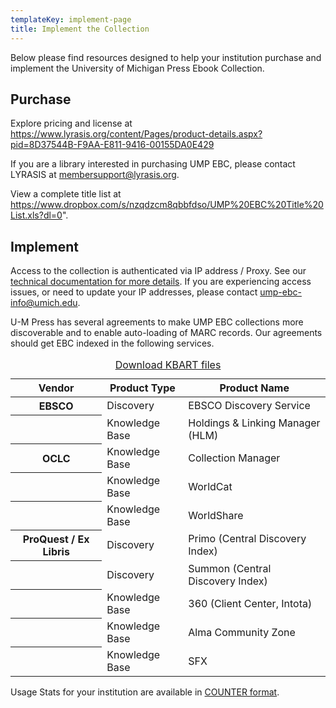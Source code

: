 ```yaml
---
templateKey: implement-page
title: Implement the Collection
---
```

<p class="lead">Below please find resources designed to help your institution purchase and implement the University of Michigan Press Ebook Collection.</a>

## Purchase
Explore pricing and license at https://www.lyrasis.org/content/Pages/product-details.aspx?pid=8D37544B-F9AA-E811-9416-00155DA0E429

If you are a library interested in purchasing UMP EBC, please contact LYRASIS at [membersupport@lyrasis.org](mailto:membersupport@lyrasis.org).

View a complete title list at https://www.dropbox.com/s/nzqdzcm8qbbfdso/UMP%20EBC%20Title%20List.xls?dl=0".

## Implement

Access to the collection is authenticated via IP address / Proxy. See our <a href="https://tools.lib.umich.edu/confluence/display/FPS/UMP+EBC#UMPEBC-EZProxyStanzas">technical documentation for more details</a>. If you are experiencing access issues, or need to update your IP addresses, please contact [ump-ebc-info@umich.edu](mailto:ump-ebc-info@umich.edu).


U-M Press has several agreements to make UMP EBC collections more discoverable and to enable auto-loading of MARC records. Our agreements should get EBC indexed in the following services.

<table class="table table-bordered">
    <caption><a class="btn btn-secondary btn-lg" href="https://umich.app.box.com/v/umpebc-kbart">Download KBART files</a></caption>
    <thead class="thead-light">
        <tr>
            <th scope="col">Vendor</th>
            <th scope="col">Product Type</th>
            <th scope="col">Product Name</th>
        </tr>
    </thead>
    <tbody>
       <tr>
            <th scope="row">EBSCO</th>
            <td>Discovery</td>
            <td>EBSCO Discovery Service</td>
        </tr>
         <tr>
            <th scope="row"></th>
            <td>Knowledge Base</td>
            <td>Holdings & Linking Manager (HLM)</td>
        </tr>
               <tr>
            <th scope="row">OCLC</th>
            <td>Knowledge Base</td>
            <td>Collection Manager</td>
        </tr>
               <tr>
            <th scope="row"></th>
            <td>Knowledge Base</td>
            <td>WorldCat</td>
        </tr>
               <tr>
            <th scope="row"></th>
            <td>Knowledge Base</td>
            <td>WorldShare</td>
        </tr>
               <tr>
            <th scope="row">ProQuest / Ex Libris</th>
            <td>Discovery</td>
            <td>Primo (Central Discovery Index)</td>
        </tr>
               <tr>
            <th scope="row"></th>
            <td>Discovery</td>
            <td>Summon (Central Discovery Index)</td>
        </tr>
               <tr>
            <th scope="row"></th>
            <td>Knowledge Base</td>
            <td>360 (Client Center, Intota)</td>
        </tr>
               <tr>
            <th scope="row"></th>
            <td>Knowledge Base</td>
            <td>Alma Community Zone</td>
        </tr>
               <tr>
            <th scope="row"></th>
            <td>Knowledge Base</td>
            <td>SFX</td>
        </tr>
    </tbody>
</table>

Usage Stats for your institution are available in <a href="https://fulcrum.org/counter_reports">COUNTER format</a>.

